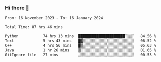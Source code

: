 ### Hi there 👋

<!--
**floyiac/floyiac** is a ✨ _special_ ✨ repository because its `README.md` (this file) appears on your GitHub profile.

Here are some ideas to get you started:

- 🔭 I’m currently working on ...
- 🌱 I’m currently learning ...
- 👯 I’m looking to collaborate on ...
- 🤔 I’m looking for help with ...
- 💬 Ask me about ...
- 📫 How to reach me: ...
- 😄 Pronouns: ...
- ⚡ Fun fact: ...
-->

<!--START_SECTION:waka-->

```txt
From: 16 November 2023 - To: 16 January 2024

Total Time: 87 hrs 46 mins

Python           74 hrs 13 mins  █████████████████████░░░░   84.56 %
Text             5 hrs 43 mins   █▓░░░░░░░░░░░░░░░░░░░░░░░   06.52 %
C++              4 hrs 56 mins   █▒░░░░░░░░░░░░░░░░░░░░░░░   05.63 %
Java             1 hr 26 mins    ▒░░░░░░░░░░░░░░░░░░░░░░░░   01.65 %
GitIgnore file   27 mins         ░░░░░░░░░░░░░░░░░░░░░░░░░   00.53 %
```

<!--END_SECTION:waka-->
